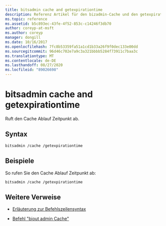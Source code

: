 ```yaml
---
title: bitsadmin cache and getexpirationtime
description: Referenz Artikel für den bizadmin-Cache und den getexpirationtime-Befehl, der die Cache Ablaufzeit abruft.
ms.topic: reference
ms.assetid: b5c893ec-43fe-4f52-853c-c14246f3db70
author: coreyp-at-msft
ms.author: coreyp
manager: dongill
ms.date: 10/16/2017
ms.openlocfilehash: 7fc8b53359fa51a1cd1b33a26f9f0dec133e00dd
ms.sourcegitcommit: 96d46c702e7a9c3a321bbbb5284f73911c7baa3c
ms.translationtype: MT
ms.contentlocale: de-DE
ms.lasthandoff: 08/27/2020
ms.locfileid: "89026698"
---
```

# <a name="bitsadmin-cache-and-getexpirationtime"></a>bitsadmin cache and getexpirationtime

Ruft den Cache Ablauf Zeitpunkt ab.

## <a name="syntax"></a>Syntax

```
bitsadmin /cache /getexpirationtime
```

## <a name="examples"></a>Beispiele

So rufen Sie den Cache Ablauf Zeitpunkt ab:

```
bitsadmin /cache /getexpirationtime
```

## <a name="additional-references"></a>Weitere Verweise

- [Erläuterung zur Befehlszeilensyntax](command-line-syntax-key.md)

- [Befehl "biout admin Cache"](bitsadmin-cache.md)
